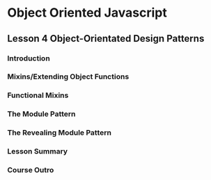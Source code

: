 # Object Oriented Javascript

## Lesson 4 Object-Orientated Design Patterns

### Introduction


### Mixins/Extending Object Functions


### Functional Mixins


### The Module Pattern


### The Revealing Module Pattern

### Lesson Summary

### Course Outro
